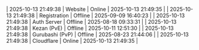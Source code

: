 | 2025-10-13 21:49:38 | Website | Online | 2025-10-13 21:49:35 |
| 2025-10-13 21:49:38 | Registration | Offline | 2025-09-09 16:40:23 |
| 2025-10-13 21:49:38 | Auth Server | Offline | 2025-08-18 09:33:31 |
| 2025-10-13 21:49:38 | Kezan (PvE) | Offline | 2025-10-11 12:51:30 |
| 2025-10-13 21:49:38 | Gurubashi (PvP) | Offline | 2025-08-23 21:44:06 |
| 2025-10-13 21:49:38 | Cloudflare | Online | 2025-10-13 21:49:35 |
